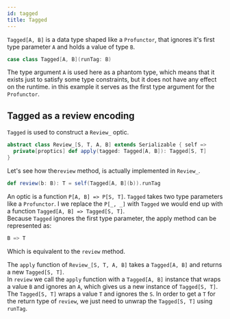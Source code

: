 ```yaml
---
id: tagged
title: Tagged
---
```


`Tagged[A, B]` is a data type shaped like a `Profunctor`, that ignores it's first type parameter `A` and holds a value of type `B`.

```scala
case class Tagged[A, B](runTag: B)
```

The type argument `A` is used here as a phantom type, which means that it exists just to
satisfy some type constraints, but it does not have any effect on the runtime. in this example it serves as the first type argument for the `Profunctor`.

## Tagged as a review encoding

`Tagged` is used to construct a `Review_` optic.

```scala
abstract class Review_[S, T, A, B] extends Serializable { self =>
  private[proptics] def apply(tagged: Tagged[A, B]): Tagged[S, T]
}
```

Let's see how the`review` method, is actually implemented in `Review_`.

```scala
def review(b: B): T = self(Tagged[A, B](b)).runTag
```

An optic is a function `P[A, B] => P[S, T]`. `Tagged` takes two type parameters like a `Profunctor`. I we replace the `P[_, _]` with `Tagged`
we would end up with a function `Tagged[A, B] => Tagged[S, T]`.<br/>Because `Tagged` ignores the first type parameter, the apply 
method can be represented as:

```scala
B => T
```

Which is equivalent to the `review` method.</br>

The `apply` function of `Review_[S, T, A, B]` takes a `Tagged[A, B]` and returns a new `Tagged[S, T]`.<br/> 
In `review` we call the `apply` function with a `Tagged[A, B]` instance that wraps a value `B` and ignores an `A`, which gives us a new instance of `Tagged[S, T]`.
The `Tagged[S, T]`  wraps a value `T` and ignores the `S`. In order to get a `T` for the return type of `review`, we just need to 
unwrap the `Tagged[S, T]` using `runTag`.
